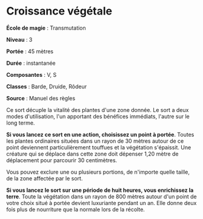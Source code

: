 # Croissance végétale

**École de magie** : Transmutation

**Niveau** : 3

**Portée** : 45 mètres

**Durée** : instantanée

**Composantes** : V, S

**Classes** : Barde, Druide, Rôdeur

**Source** : Manuel des règles

Ce sort décuple la vitalité des plantes d'une zone donnée. Le sort a deux modes d'utilisation, l'un apportant des bénéfices immédiats, l'autre sur le long terme.

**Si vous lancez ce sort en une action, choisissez un point à portée**. Toutes les plantes ordinaires situées dans un rayon de 30 mètres autour de ce point deviennent particulièrement touffues et la végétation s'épaissit. Une créature qui se déplace dans cette zone doit dépenser 1,20 mètre de déplacement pour parcourir 30 centimètres.

Vous pouvez exclure une ou plusieurs portions, de n'importe quelle taille, de la zone affectée par le sort.

**Si vous lancez le sort sur une période de huit heures, vous enrichissez la terre**. Toute la végétation dans un rayon de 800 mètres autour d'un point de votre choix situé à portée devient luxuriante pendant un an. Elle donne deux fois plus de nourriture que la normale lors de la récolte.
